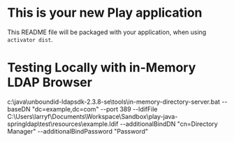 This is your new Play application
=================================

This README file will be packaged with your application, when using `activator dist`.

Testing Locally with in-Memory LDAP Browser
===========================================

c:\java\unboundid-ldapsdk-2.3.8-se\tools\in-memory-directory-server.bat --baseDN "dc=example,dc=com" --port 389 --ldifFile C:\Users\larryf\Documents\Workspace\Sandbox\play-java-springldap\test\resources\example.ldif  --additionalBindDN "cn=Directory Manager" --additionalBindPassword "Password"

